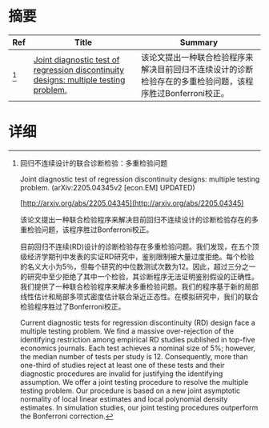 # 摘要

| Ref | Title | Summary |
| --- | --- | --- |
| [^1] | [Joint diagnostic test of regression discontinuity designs: multiple testing problem.](http://arxiv.org/abs/2205.04345) | 该论文提出一种联合检验程序来解决目前回归不连续设计的诊断检验存在的多重检验问题，该程序胜过Bonferroni校正。 |

# 详细

[^1]: 回归不连续设计的联合诊断检验：多重检验问题

    Joint diagnostic test of regression discontinuity designs: multiple testing problem. (arXiv:2205.04345v2 [econ.EM] UPDATED)

    [http://arxiv.org/abs/2205.04345](http://arxiv.org/abs/2205.04345)

    该论文提出一种联合检验程序来解决目前回归不连续设计的诊断检验存在的多重检验问题，该程序胜过Bonferroni校正。

    

    目前回归不连续(RD)设计的诊断检验存在多重检验问题。我们发现，在五个顶级经济学期刊中发表的实证RD研究中，鉴别限制被大量过度拒绝。每个检验的名义大小为5％，但每个研究的中位数测试次数为12。因此，超过三分之一的研究中至少拒绝了其中一个检验，其诊断程序无法证明鉴别假设的正确性。我们提供了一种联合检验程序来解决多重检验问题。我们的程序基于新的局部线性估计和局部多项式密度估计联合渐近正态性。在模拟研究中，我们的联合检验程序胜过了Bonferroni校正。

    Current diagnostic tests for regression discontinuity (RD) design face a multiple testing problem. We find a massive over-rejection of the identifying restriction among empirical RD studies published in top-five economics journals. Each test achieves a nominal size of 5%; however, the median number of tests per study is 12. Consequently, more than one-third of studies reject at least one of these tests and their diagnostic procedures are invalid for justifying the identifying assumption. We offer a joint testing procedure to resolve the multiple testing problem. Our procedure is based on a new joint asymptotic normality of local linear estimates and local polynomial density estimates. In simulation studies, our joint testing procedures outperform the Bonferroni correction.
    


